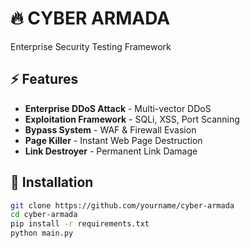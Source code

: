 # 🔥 CYBER ARMADA

Enterprise Security Testing Framework

## ⚡ Features

- **Enterprise DDoS Attack** - Multi-vector DDoS
- **Exploitation Framework** - SQLi, XSS, Port Scanning
- **Bypass System** - WAF & Firewall Evasion
- **Page Killer** - Instant Web Page Destruction
- **Link Destroyer** - Permanent Link Damage

## 🚀 Installation

```bash
git clone https://github.com/yourname/cyber-armada
cd cyber-armada
pip install -r requirements.txt
python main.py
